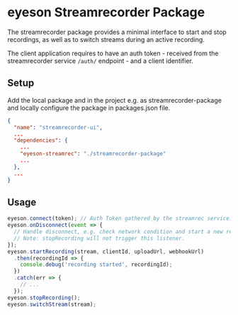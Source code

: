 # eyeson Streamrecorder Package

The streamrecorder package provides a minimal interface to start and stop
recordings, as well as to switch streams during an active recording.

The client application requires to have an auth token - received from the
streamrecorder service `/auth/` endpoint - and a client identifier.

## Setup

Add the local package and in the project e.g. as streamrecorder-package and
locally configure the package in packages.json file.

```json
{
  "name": "streamrecorder-ui",
  ...
  "dependencies": {
    ...
    "eyeson-streamrec": "./streamrecorder-package"
    ...
  },
  ...
}
```

## Usage

```javascript
eyeson.connect(token); // Auth Token gathered by the streamrec service.
eyeson.onDisconnect(event => {
  // Handle disconnect, e.g. check network condition and start a new recording.
  // Note: stopRecording will not trigger this listener.
});
eyeson.startRecording(stream, clientId, uploadUrl, webhookUrl)
  .then(recordingId => {
    console.debug('recording started', recordingId);
  })
  .catch(err => {
    // ...
  });
eyeson.stopRecording();
eyeson.switchStream(stream);
```

